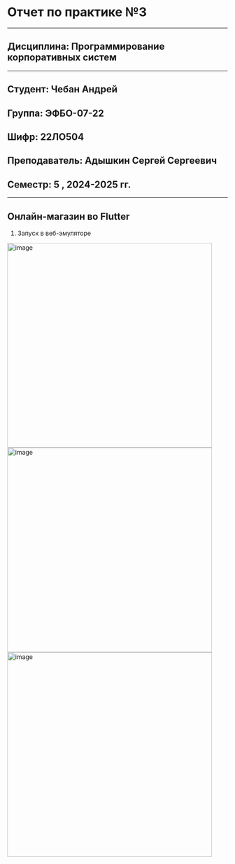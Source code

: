# Отчет по практике №3
____

## Дисциплина: Программирование корпоративных систем
____
## Студент: Чебан Андрей
## Группа: ЭФБО-07-22
## Шифр: 22ЛО504
## Преподаватель: Адышкин Сергей Сергеевич
## Семестр: 5 , 2024-2025 гг.
____


## Онлайн-магазин во Flutter

1. Запуск в веб-эмуляторе

<img width="468" alt="image" src="https://github.com/user-attachments/assets/65c4fe8e-cae7-4c2f-b19b-bc023477d50b">

<img width="468" alt="image" src="https://github.com/user-attachments/assets/bbe76292-8ec1-4818-8061-915cafc333af">

<img width="468" alt="image" src="https://github.com/user-attachments/assets/0e6b90d6-1950-4b7f-9845-33122a131981">













  





